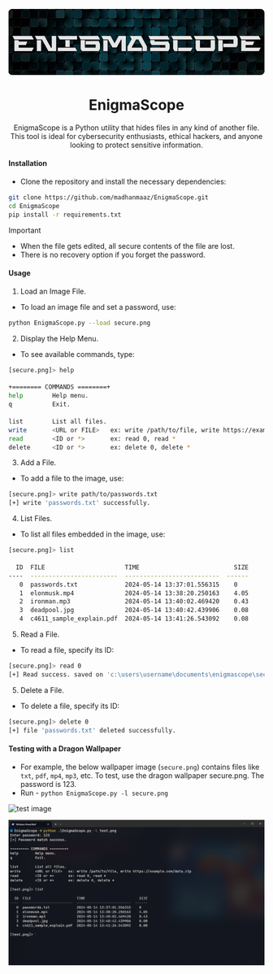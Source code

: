 <p align="center">
    <img src="./banner.png">
    <h1 align="center">EnigmaScope</h1>
    <p align="center">EnigmaScope is a Python utility that hides files in any kind of another file. This tool is ideal for cybersecurity enthusiasts, ethical hackers, and anyone looking to protect sensitive information.</p>
</p>

#### Installation
- Clone the repository and install the necessary dependencies:

```bash
git clone https://github.com/madhanmaaz/EnigmaScope.git
cd EnigmaScope
pip install -r requirements.txt
```

> [!IMPORTANT]
> - When the file gets edited, all secure contents of the file are lost.
> - There is no recovery option if you forget the password.

#### Usage
1. Load an Image File.

- To load an image file and set a password, use:
```bash
python EnigmaScope.py --load secure.png
```

2. Display the Help Menu.
- To see available commands, type:
```bash
[secure.png]> help

+======== COMMANDS ========+
help        Help menu.
q           Exit.

list        List all files.
write       <URL or FILE>   ex: write /path/to/file, write https://example.com/data.zip
read        <ID or *>       ex: read 0, read *
delete      <ID or *>       ex: delete 0, delete *
```

3. Add a File.
- To add a file to the image, use:
```bash
[secure.png]> write path/to/passwords.txt
[+] write 'passwords.txt' successfully.
```

4. List Files.
- To list all files embedded in the image, use:
```bash
[secure.png]> list

  ID  FILE                      TIME                          SIZE
----  ------------------------  --------------------------  ------
   0  passwords.txt             2024-05-14 13:37:01.556315    0
   1  elonmusk.mp4              2024-05-14 13:38:20.250163    4.05
   2  ironman.mp3               2024-05-14 13:40:02.469420    0.43
   3  deadpool.jpg              2024-05-14 13:40:42.439906    0.08
   4  c4611_sample_explain.pdf  2024-05-14 13:41:26.543092    0.08
```

5. Read a File.
- To read a file, specify its ID:
```bash
[secure.png]> read 0
[+] Read success. saved on 'c:\users\username\documents\enigmascope\secure\passwords.txt'
```

5. Delete a File.
- To delete a file, specify its ID:
```bash
[secure.png]> delete 0
[+] file 'passwords.txt' deleted successfully.
```

#### Testing with a Dragon Wallpaper
- For example, the below wallpaper image (`secure.png`) contains files like `txt`, `pdf`, `mp4`, `mp3`, etc. To test, use the dragon wallpaper secure.png. The password is 123.
- Run - `python EnigmaScope.py -l secure.png`

![test image](./secure.png)

![terminal](scr/terminal.png)

